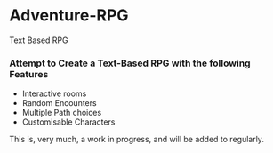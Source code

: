 # Adventure-RPG
Text Based RPG

### Attempt to Create a Text-Based RPG with the following Features
- Interactive rooms
- Random Encounters
- Multiple Path choices
- Customisable Characters

This is, very much, a work in progress, and will be added to regularly.
